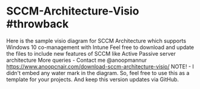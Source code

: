 # SCCM-Architecture-Visio #throwback
Here is the sample visio diagram for SCCM Architecture which supports Windows 10 co-management with Intune
Feel free to download and update the files to include new features of SCCM like Active Passive server architecture
More queries - Contact me @anoopmannur https://www.anoopcnair.com/download-sccm-architecture-visio/
NOTE! - I didn't embed any water mark in the diagram. So, feel free to use this as a template for your projects. And keep this version updates via GitHub.

